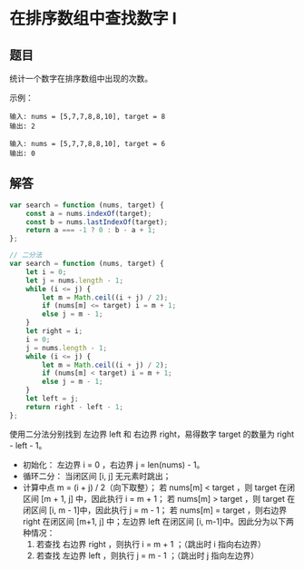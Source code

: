 # 在排序数组中查找数字 I

## 题目

统计一个数字在排序数组中出现的次数。

示例：
```
输入: nums = [5,7,7,8,8,10], target = 8
输出: 2

输入: nums = [5,7,7,8,8,10], target = 6
输出: 0
```
## 解答
```js
var search = function (nums, target) {
	const a = nums.indexOf(target);
	const b = nums.lastIndexOf(target);
	return a === -1 ? 0 : b - a + 1;
};
```

```js
// 二分法
var search = function (nums, target) {
	let i = 0;
	let j = nums.length - 1;
	while (i <= j) {
		let m = Math.ceil((i + j) / 2);
		if (nums[m] <= target) i = m + 1;
		else j = m - 1;
	}
	let right = i;
	i = 0;
	j = nums.length - 1;
	while (i <= j) {
		let m = Math.ceil((i + j) / 2);
		if (nums[m] < target) i = m + 1;
		else j = m - 1;
	}
	let left = j;
	return right - left - 1;
};
```
使用二分法分别找到 左边界 left 和 右边界 right，易得数字 target 的数量为 right - left - 1。


* 初始化： 左边界 i = 0 ，右边界 j = len(nums) - 1。
* 循环二分： 当闭区间 [i, j] 无元素时跳出；
* 计算中点 m = (i + j) / 2（向下取整）；
若 nums[m] < target ，则 target 在闭区间 [m + 1, j] 中，因此执行 i = m + 1；
若 nums[m] > target ，则 target 在闭区间 [i, m - 1]中，因此执行 j = m - 1；
若 nums[m] = target ，则右边界 right 在闭区间 [m+1, j] 中；左边界 left 在闭区间 [i, m-1]中。因此分为以下两种情况：
   1. 若查找 右边界 right ，则执行 i = m + 1 ；（跳出时 i 指向右边界）
   2. 若查找 左边界 left ，则执行 j = m - 1 ；（跳出时 j 指向左边界）


